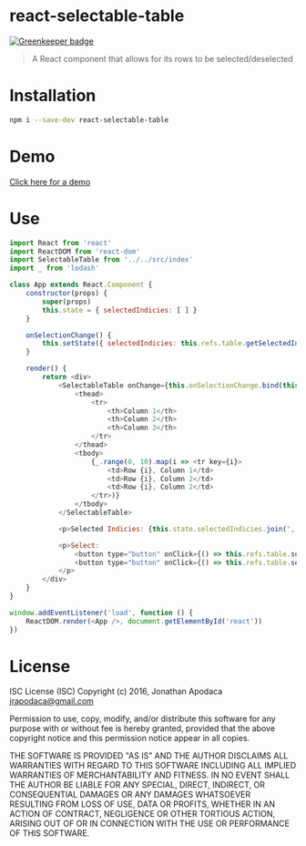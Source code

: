 # react-selectable-table

[![Greenkeeper badge](https://badges.greenkeeper.io/jrop/react-selectable-table.svg)](https://greenkeeper.io/)

> A React component that allows for its rows to be selected/deselected

# Installation

```sh
npm i --save-dev react-selectable-table
```

# Demo

[Click here for a demo](https://rawgit.com/jrop/react-selectable-table/gh-pages/test/index.html)

# Use

```js
import React from 'react'
import ReactDOM from 'react-dom'
import SelectableTable from '../../src/index'
import _ from 'lodash'

class App extends React.Component {
	constructor(props) {
		super(props)
		this.state = { selectedIndicies: [ ] }
	}

	onSelectionChange() {
		this.setState({ selectedIndicies: this.refs.table.getSelectedIndices() })
	}

	render() {
		return <div>
			<SelectableTable onChange={this.onSelectionChange.bind(this)} ref="table">
				<thead>
					<tr>
						<th>Column 1</th>
						<th>Column 2</th>
						<th>Column 3</th>
					</tr>
				</thead>
				<tbody>
					{_.range(0, 10).map(i => <tr key={i}>
						<td>Row {i}, Column 1</td>
						<td>Row {i}, Column 2</td>
						<td>Row {i}, Column 2</td>
					</tr>)}
				</tbody>
			</SelectableTable>

			<p>Selected Indicies: {this.state.selectedIndicies.join(', ')}</p>

			<p>Select:
				<button type="button" onClick={() => this.refs.table.setSelectedIndicies(_.range(0, 10))}>All</button><span> / </span>
				<button type="button" onClick={() => this.refs.table.setSelectedIndicies()}>None</button>
			</p>
		</div>
	}
}

window.addEventListener('load', function () {
	ReactDOM.render(<App />, document.getElementById('react'))
})

```

# License

ISC License (ISC) Copyright (c) 2016, Jonathan Apodaca jrapodaca@gmail.com

Permission to use, copy, modify, and/or distribute this software for any purpose with or without fee is hereby granted, provided that the above copyright notice and this permission notice appear in all copies.

THE SOFTWARE IS PROVIDED "AS IS" AND THE AUTHOR DISCLAIMS ALL WARRANTIES WITH REGARD TO THIS SOFTWARE INCLUDING ALL IMPLIED WARRANTIES OF MERCHANTABILITY AND FITNESS. IN NO EVENT SHALL THE AUTHOR BE LIABLE FOR ANY SPECIAL, DIRECT, INDIRECT, OR CONSEQUENTIAL DAMAGES OR ANY DAMAGES WHATSOEVER RESULTING FROM LOSS OF USE, DATA OR PROFITS, WHETHER IN AN ACTION OF CONTRACT, NEGLIGENCE OR OTHER TORTIOUS ACTION, ARISING OUT OF OR IN CONNECTION WITH THE USE OR PERFORMANCE OF THIS SOFTWARE.

